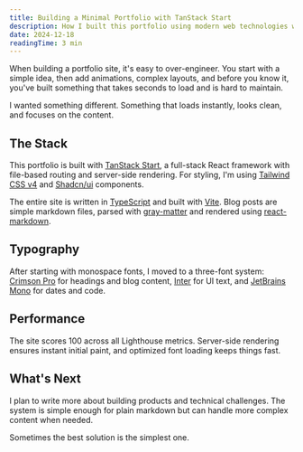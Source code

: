 ```yaml
---
title: Building a Minimal Portfolio with TanStack Start
description: How I built this portfolio using modern web technologies while keeping it simple and fast
date: 2024-12-18
readingTime: 3 min
---
```


When building a portfolio site, it's easy to over-engineer. You start with a simple idea, then add animations, complex layouts, and before you know it, you've built something that takes seconds to load and is hard to maintain.

I wanted something different. Something that loads instantly, looks clean, and focuses on the content.

## The Stack

This portfolio is built with [TanStack Start](https://tanstack.com/start), a full-stack React framework with file-based routing and server-side rendering. For styling, I'm using [Tailwind CSS v4](https://tailwindcss.com) and [Shadcn/ui](https://ui.shadcn.com) components.

The entire site is written in [TypeScript](https://www.typescriptlang.org) and built with [Vite](https://vitejs.dev). Blog posts are simple markdown files, parsed with [gray-matter](https://github.com/jonschlinkert/gray-matter) and rendered using [react-markdown](https://github.com/remarkjs/react-markdown).

## Typography

After starting with monospace fonts, I moved to a three-font system: [Crimson Pro](https://fonts.google.com/specimen/Crimson+Pro) for headings and blog content, [Inter](https://fonts.google.com/specimen/Inter) for UI text, and [JetBrains Mono](https://fonts.google.com/specimen/JetBrains+Mono) for dates and code.

## Performance

The site scores 100 across all Lighthouse metrics. Server-side rendering ensures instant initial paint, and optimized font loading keeps things fast.

## What's Next

I plan to write more about building products and technical challenges. The system is simple enough for plain markdown but can handle more complex content when needed.

Sometimes the best solution is the simplest one.